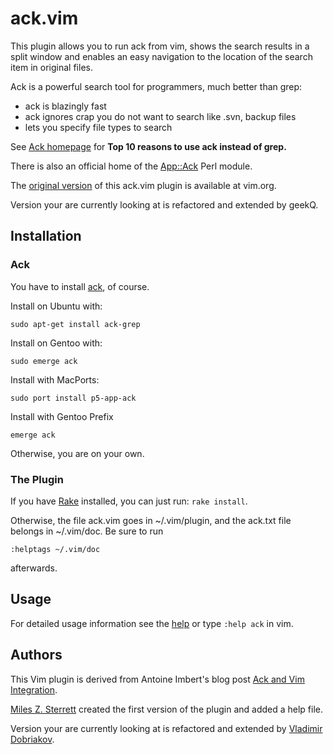 # ack.vim #

This plugin allows you to run ack from vim, shows the search results in a
split window and enables an easy navigation to the location of the search item
in original files.

Ack is a powerful search tool for programmers, much better than grep:

* ack is blazingly fast
* ack ignores crap you do not want to search like .svn, backup files
* lets you specify file types to search

See [Ack homepage](http://betterthangrep.com/) for **Top 10 reasons to use ack
instead of grep.**

There is also an official home of the 
[App::Ack](http://search.cpan.org/~petdance/ack/ack) Perl module.

The [original version](http://www.vim.org/scripts/script.php?script_id=2572)
of this ack.vim plugin is available at vim.org.

Version your are currently looking at is refactored and extended by geekQ.


## Installation ##

### Ack

You have to install [ack](http://search.cpan.org/~petdance/ack/ack), of course.

Install on Ubuntu with:

    sudo apt-get install ack-grep

Install on Gentoo with:

    sudo emerge ack

Install with MacPorts:

    sudo port install p5-app-ack

Install with Gentoo Prefix

    emerge ack

Otherwise, you are on your own.


### The Plugin

If you have [Rake](http://rake.rubyforge.org/) installed, you can just run: `rake install`.

Otherwise, the file ack.vim goes in ~/.vim/plugin, and the ack.txt file belongs in ~/.vim/doc.  Be sure to run

    :helptags ~/.vim/doc

afterwards.


## Usage 

For detailed usage information see the [help](doc/ack.txt) or 
type `:help ack` in vim.

## Authors

This Vim plugin is derived from Antoine Imbert's blog post [Ack and Vim
Integration](http://blog.ant0ine.com/typepad/2007/03/ack-and-vim-integration.html).

[Miles Z. Sterrett](http://mileszs.com/) created the first version of the
plugin and added a help file.

Version your are currently looking at is refactored and extended by 
[Vladimir Dobriakov](http://blog.geekQ.net).
